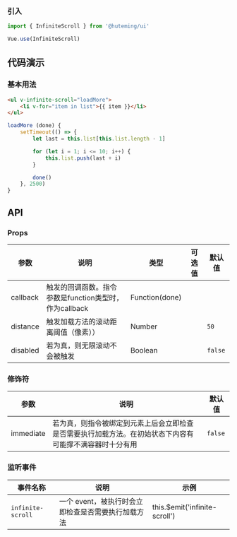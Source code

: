 
### 引入

```javascript
import { InfiniteScroll } from '@huteming/ui'

Vue.use(InfiniteScroll)
```

## 代码演示

### 基本用法

```html
<ul v-infinite-scroll="loadMore">
    <li v-for="item in list">{{ item }}</li>
</ul>
```

```javascript
loadMore (done) {
    setTimeout(() => {
        let last = this.list[this.list.length - 1]

        for (let i = 1; i <= 10; i++) {
            this.list.push(last + i)
        }

        done()
    }, 2500)
}
```

## API

### Props

| 参数 | 说明 | 类型 | 可选值 | 默认值 |
|------|-------|---------|-------|--------|
| callback | 触发的回调函数。指令参数是function类型时，作为callback | Function(done) | | |
| distance | 触发加载方法的滚动距离阈值（像素）） | Number | | `50` |
| disabled | 若为真，则无限滚动不会被触发 | Boolean | | `false` |

### 修饰符

| 参数 | 说明 | 默认值 |
|--------|-----------|--------|
| immediate | 若为真，则指令被绑定到元素上后会立即检查是否需要执行加载方法。在初始状态下内容有可能撑不满容器时十分有用 | `false` |

### 监听事件

| 事件名称 | 说明 | 示例 |
|--------|-----------|--------|
| `infinite-scroll` | 一个 event，被执行时会立即检查是否需要执行加载方法 | this.$emit('infinite-scroll') |
